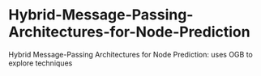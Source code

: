 # Hybrid-Message-Passing-Architectures-for-Node-Prediction
Hybrid Message-Passing Architectures for Node Prediction: uses OGB to explore techniques
